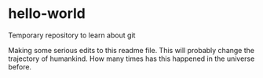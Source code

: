 # hello-world
Temporary repository to learn about git

Making some serious edits to this readme file.  This will probably change the trajectory of humankind.
How many times has this happened in the universe before.
